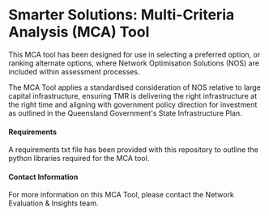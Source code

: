 # Smarter Solutions: Multi-Criteria Analysis (MCA) Tool
This MCA tool has been designed for use in selecting a preferred option, or ranking alternate options, where Network Optimisation Solutions (NOS) are included within assessment processes. 

The MCA Tool applies a standardised consideration of NOS relative to large capital infrastructure, ensuring TMR is delivering the right infrastructure at the right time and aligning with government policy direction for investment as outlined in the Queensland Government's State Infrastructure Plan.

#### Requirements
A requirements txt file has been provided with this repository to outline the python libraries required for the MCA tool.

#### Contact Information

For more information on this MCA Tool, please contact the Network Evaluation & Insights team.
